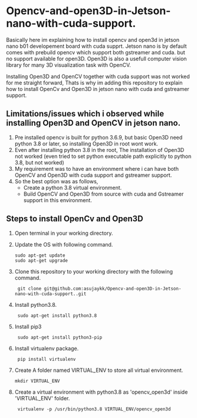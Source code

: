 # Opencv-and-open3D-in-Jetson-nano-with-cuda-support.
Basically here im explaining how to install opencv and open3d in jetson nano b01 developement board with cuda supprt.
Jetson nano is by default comes with prebuild opencv which support both gstreamer and cuda. but no support available for open3D.
Open3D is also a usefull computer vision library for many 3D visualization task with OpenCV.

Installing Open3D and OpenCV together with cuda support was not worked for me straight forward, Thats is why im adding this repository to explain how to install OpenCv and Open3D in jetson nano with cuda and gstreamer support.

## Limitations/issues which i observed while installing Open3D and OpenCV in jetson nano.
1. Pre installed opencv is built for python 3.6.9, but basic Open3D need python 3.8 or later, so installing Open3D in root wont work.
2. Even after installing python 3.8 in the root, The installation of Open3D not worked (even tried to set python executable path explicitly to python 3.8, but not worked)
3. My requirement was to have an environment where i can have both OpenCV and Open3D with cuda support and gstreamer support.
4. So the best option was as follows,
   * Create a python 3.8 virtual environment.
   * Build OpenCV and Open3D from source with cuda and Gstreamer support in this environment.
  
## Steps to install OpenCv and Open3D
1. Open terminal in your working directory.
2. Update the OS with following command.

       sudo apt-get update
       sudo apt-get upgrade
4. Clone this repository to your working directory with the following command.

        git clone git@github.com:asujaykk/Opencv-and-open3D-in-Jetson-nano-with-cuda-support..git
6. Install python3.8.

        sudo apt-get install python3.8
7. Install pip3

        sudo apt-get install python3-pip
9. Install virtualenv package.

        pip install virtualenv

11. Create A folder named VIRTUAL_ENV to store all virtual environment.

        mkdir VIRTUAL_ENV
13. Create a virtual environment with python3.8 as 'opencv_open3d' inside 'VIRTUAL_ENV' folder.

         virtualenv -p /usr/bin/python3.8 VIRTUAL_ENV/opencv_open3d




     
 
